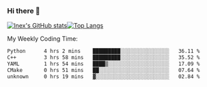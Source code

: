### Hi there 👋
[![lnex's GitHub stats](https://github-readme-stats.vercel.app/api?username=lnexenl&count_private=true&show_icons=true)](https://github.com/anuraghazra/github-readme-stats)[![Top Langs](https://github-readme-stats.vercel.app/api/top-langs/?username=lnexenl&layout=compact&langs_count=8&exclude_repo=32-bit-MIPS-CPU)](https://github.com/anuraghazra/github-readme-stats)

My Weekly Coding Time:
<!--START_SECTION:waka-->

```txt
Python      4 hrs 2 mins    █████████░░░░░░░░░░░░░░░░   36.11 %
C++         3 hrs 58 mins   █████████░░░░░░░░░░░░░░░░   35.52 %
YAML        1 hrs 54 mins   ████▒░░░░░░░░░░░░░░░░░░░░   17.09 %
CMake       0 hrs 51 mins   ██░░░░░░░░░░░░░░░░░░░░░░░   07.64 %
unknown     0 hrs 19 mins   ▓░░░░░░░░░░░░░░░░░░░░░░░░   02.84 %
```

<!--END_SECTION:waka-->
